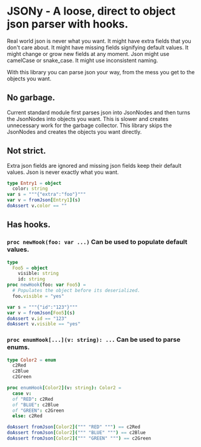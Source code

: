 # JSONy - A loose, direct to object json parser with hooks.

Real world json is never what you want. It might have extra fields that you don't care about. It might have missing fields signifying default values. It might change or grow new fields at any moment. Json might use camelCase or snake_case. It might use inconsistent naming.

With this library you can parse json your way, from the mess you get to the objects you want.

## No garbage.

Current standard module first parses json into JsonNodes and then turns the JsonNodes into objects you want. This is slower and creates unnecessary work for the garbage collector. This library skips the JsonNodes and creates the objects you want directly.

## Not strict.

Extra json fields are ignored and missing json fields keep their default values. Json is never exactly what you want.

```nim
type Entry1 = object
  color: string
var s = """{"extra":"foo"}"""
var v = fromJson[Entry1](s)
doAssert v.color == ""
```

## Has hooks.

### `proc newHook(foo: var ...)` Can be used to populate default values.

```nim
type
  Foo5 = object
    visible: string
    id: string
proc newHook(foo: var Foo5) =
  # Populates the object before its deserialized.
  foo.visible = "yes"

var s = """{"id":"123"}"""
var v = fromJson[Foo5](s)
doAssert v.id == "123"
doAssert v.visible == "yes"
```

### `proc enumHook[...](v: string): ...` Can be used to parse enums.

```nim
type Color2 = enum
  c2Red
  c2Blue
  c2Green

proc enumHook[Color2](v: string): Color2 =
  case v:
  of "RED": c2Red
  of "BLUE": c2Blue
  of "GREEN": c2Green
  else: c2Red

doAssert fromJson[Color2](""" "RED" """) == c2Red
doAssert fromJson[Color2](""" "BLUE" """) == c2Blue
doAssert fromJson[Color2](""" "GREEN" """) == c2Green
```